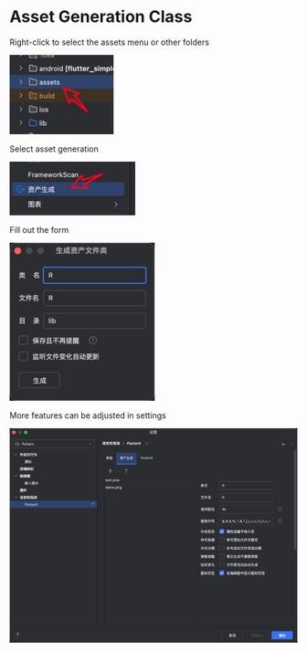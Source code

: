 # Asset Generation Class

Right-click to select the assets menu or other folders

![image_g_ass.png](../../assets/images/image_g_ass.png)

Select asset generation

![image.g_ass2.png](../../assets/images/image.g_ass2.png)

Fill out the form

![image.g.ass3.png](../../assets/images/image.g.ass3.png)

More features can be adjusted in settings

![image.g.ass5.png](../../assets/images/image.g.ass5.png)
